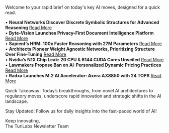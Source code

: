 <p>Welcome to your rapid brief on today's key AI moves, designed for a quick read.</p>
<p>• <strong>Neural Networks Discover Discrete Symbolic Structures for Advanced Reasoning</strong> <a href="https://arxiv.org/abs/2506.21797">Read More</a><br />
• <strong>Byte-Vision Launches Privacy-First Document Intelligence Platform</strong> <a href="https://github.com/kbrisso/byte-vision">Read More</a><br />
• <strong>Sapient’s HRM: 100x Faster Reasoning with 27M Parameters</strong> <a href="https://venturebeat.com/ai/new-ai-architecture-delivers-100x-faster-reasoning-than-llms-with-just-1000-training-examples/">Read More</a><br />
• <strong>Architects Pioneer Weight Agnostic Networks, Prioritizing Structure Over Fine-Tuning</strong> <a href="https://weightagnostic.github.io">Read More</a><br />
• <strong>Nvidia’s N1X Chip Leak: 20 CPU &amp; 6144 CUDA Cores Unveiled</strong> <a href="https://videocardz.com/newz/leak-confirms-nvidia-n1x-pc-chip-features-20-cpu-cores-and-6144-cuda-cores">Read More</a><br />
• <strong>Lawmakers Propose Ban on AI-Personalized Dynamic Pricing Practices</strong> <a href="https://www.theregister.com/2025/07/26/ai_surveillance_pricing/">Read More</a><br />
• <strong>Radxa Launches M.2 AI Accelerator: Axera AX8850 with 24 TOPS</strong> <a href="https://linuxgizmos.com/radxa-launches-m-2-ai-accelerator-with-axera-ax8850-and-24-tops-npu/">Read More</a></p>
<p>Quick Takeaway: Today’s breakthroughs, from novel AI architectures to regulatory moves, underscore rapid innovation and strategic shifts in the AI landscape.</p>
<p>Stay Updated: Follow us for daily insights into the fast-paced world of AI!</p>
<p>Keep innovating,<br />
The TuriLabs Newsletter Team</p>